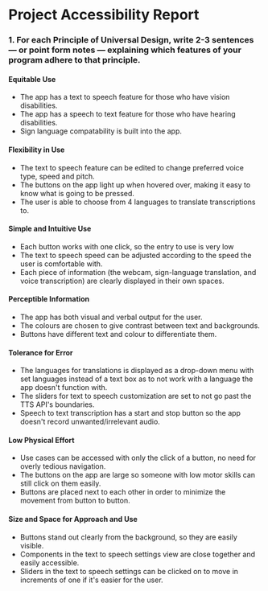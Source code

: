 # Project Accessibility Report

### 1. For each Principle of Universal Design, write 2-3 sentences — or point form notes — explaining which features of your program adhere to that principle.

#### Equitable Use
- The app has a text to speech feature for those who have vision disabilities.
- The app has a speech to text feature for those who have hearing disabilities.
- Sign language compatability is built into the app.

#### Flexibility in Use
- The text to speech feature can be edited to change preferred voice type, speed and pitch.
- The buttons on the app light up when hovered over, making it easy to know what is going to be pressed.
- The user is able to choose from 4 languages to translate transcriptions to.

#### Simple and Intuitive Use
- Each button works with one click, so the entry to use is very low
- The text to speech speed can be adjusted according to the speed the user is comfortable with.
- Each piece of information (the webcam, sign-language translation, and voice transcription) are clearly displayed in 
their own spaces.

#### Perceptible Information
- The app has both visual and verbal output for the user.
- The colours are chosen to give contrast between text and backgrounds.
- Buttons have different text and colour to differentiate them.

#### Tolerance for Error
- The languages for translations is displayed as a drop-down menu with set languages instead of a text box as to not 
work with a language the app doesn't function with.
- The sliders for text to speech customization are set to not go past the TTS API's boundaries.
- Speech to text transcription has a start and stop button so the app doesn't record unwanted/irrelevant audio.

#### Low Physical Effort
- Use cases can be accessed with only the click of a button, no need for overly tedious navigation.
- The buttons on the app are large so someone with low motor skills can still click on them easily.
- Buttons are placed next to each other in order to minimize the movement from button to button.

#### Size and Space for Approach and Use
- Buttons stand out clearly from the background, so they are easily visible.
- Components in the text to speech settings view are close together and easily accessible.
- Sliders in the text to speech settings can be clicked on to move in increments of one if it's easier for the user.